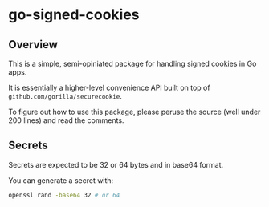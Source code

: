 # go-signed-cookies

## Overview

This is a simple, semi-opiniated package for handling signed cookies in Go apps.

It is essentially a higher-level convenience API built on top of `github.com/gorilla/securecookie`.

To figure out how to use this package, please peruse the source (well under 200 lines) and read the comments.

## Secrets

Secrets are expected to be 32 or 64 bytes and in base64 format.

You can generate a secret with:

```sh
openssl rand -base64 32 # or 64
```
